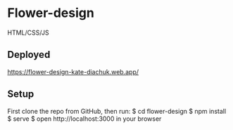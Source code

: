 # Flower-design
HTML/CSS/JS

## Deployed 
https://flower-design-kate-diachuk.web.app/

## Setup
First clone the repo from GitHub, then run:
$ cd flower-design
$ npm install
$ serve
$ open http://localhost:3000 in your browser
